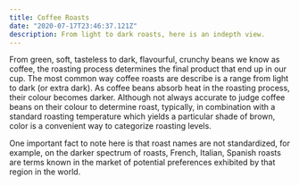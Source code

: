 ```yaml
---
title: Coffee Roasts
date: "2020-07-17T23:46:37.121Z"
description: From light to dark roasts, here is an indepth view.
---
```


From green, soft, tasteless to dark, flavourful, crunchy beans we know as coffee, the roasting process determines the final product that end up in our cup.  The most common way coffee roasts are describe is a range from light to dark (or extra dark). As coffee beans absorb heat in the roasting process, their colour becomes darker. Although not always accurate to judge coffee beans on their colour to determine roast, typically, in combination with a standard roasting temperature which yields a particular shade of brown, color is a convenient way to categorize roasting levels.

One important fact to note here is that roast names are not standardized, for example, on the darker spectrum of roasts, French, Italian, Spanish roasts are terms known in the market of potential preferences exhibited by that region in the world.

